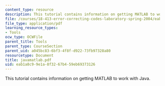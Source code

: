 ```yaml
---
content_type: resource
description: This tutorial contains information on getting MATLAB to work with Java.
file: /courses/18-413-error-correcting-codes-laboratory-spring-2004/eab1a8c99e1a8f3267b459eb69373126_javamatlab.pdf
file_type: application/pdf
learning_resource_types:
- Tools
ocw_type: OCWFile
parent_title: Tools
parent_type: CourseSection
parent_uid: a045bc83-6bf3-4f8f-d922-73fb97328a80
resourcetype: Document
title: javamatlab.pdf
uid: eab1a8c9-9e1a-8f32-67b4-59eb69373126
---
```

This tutorial contains information on getting MATLAB to work with Java.

